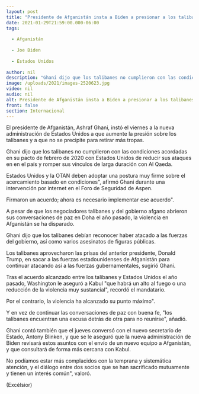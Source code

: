 ```yaml
---
layout: post
title: "Presidente de Afganistán insta a Biden a presionar a los talibanes"
date: 2021-01-29T21:59:00.000-06:00
tags:
  
  - Afganistán
  
  - Joe Biden
  
  - Estados Unidos
  
author: nil
description: "Ghani dijo que los talibanes no cumplieron con las condiciones acordadas en su pacto de febrero de 2020 con Estados Unidos de reducir sus ataques en en el país y romper sus vínculos de larga duración con Al Qaeda"
image: /uploads/2021/images-2520623.jpg
video: nil
audio: nil
alt: Presidente de Afganistán insta a Biden a presionar a los talibanes
front: false
section: Internacional
---
```


El presidente de Afganistán, Ashraf Ghani, instó el viernes a la nueva administración de Estados Unidos a que aumente la presión sobre los talibanes y a que no se precipite para retirar más tropas.

Ghani dijo que los talibanes no cumplieron con las condiciones acordadas en su pacto de febrero de 2020 con Estados Unidos de reducir sus ataques en en el país y romper sus vínculos de larga duración con Al Qaeda.

Estados Unidos y la OTAN deben adoptar una postura muy firme sobre el acercamiento basado en condiciones", afirmó Ghani durante una intervención por internet en el Foro de Seguridad de Aspen.

Firmaron un acuerdo; ahora es necesario implementar ese acuerdo".

A pesar de que los negociadores talibanes y del gobierno afgano abrieron sus conversaciones de paz en Doha el año pasado, la violencia en Afganistán se ha disparado.

Ghani dijo que los talibanes debían reconocer haber atacado a las fuerzas del gobierno, así como varios asesinatos de figuras públicas.

Los talibanes aprovecharon las prisas del anterior presidente, Donald Trump, en sacar a las fuerzas estadounidenses de Afganistán para continuar atacando así a las fuerzas gubernamentales, sugirió Ghani.

Tras el acuerdo alcanzado entre los talibanes y Estados Unidos el año pasado, Washington le aseguró a Kabul "que habrá un alto al fuego o una reducción de la violencia muy sustancial", recordó el mandatario.

Por el contrario, la violencia ha alcanzado su punto máximo".

Y en vez de continuar las conversaciones de paz con buena fe, "los talibanes encuentran una excusa detrás de otra para no reunirse", añadió.

Ghani contó también que el jueves conversó con el nuevo secretario de Estado, Antony Blinken, y que se le aseguró que la nueva administración de Biden revisará estos asuntos con el envío de un nuevo equipo a Afganistán, y que consultará de forma más cercana con Kabul.

No podíamos estar más complacidos con la temprana y sistemática atención, y el diálogo entre dos socios que se han sacrificado mutuamente y tienen un interés común", valoró.

(Excélsior)